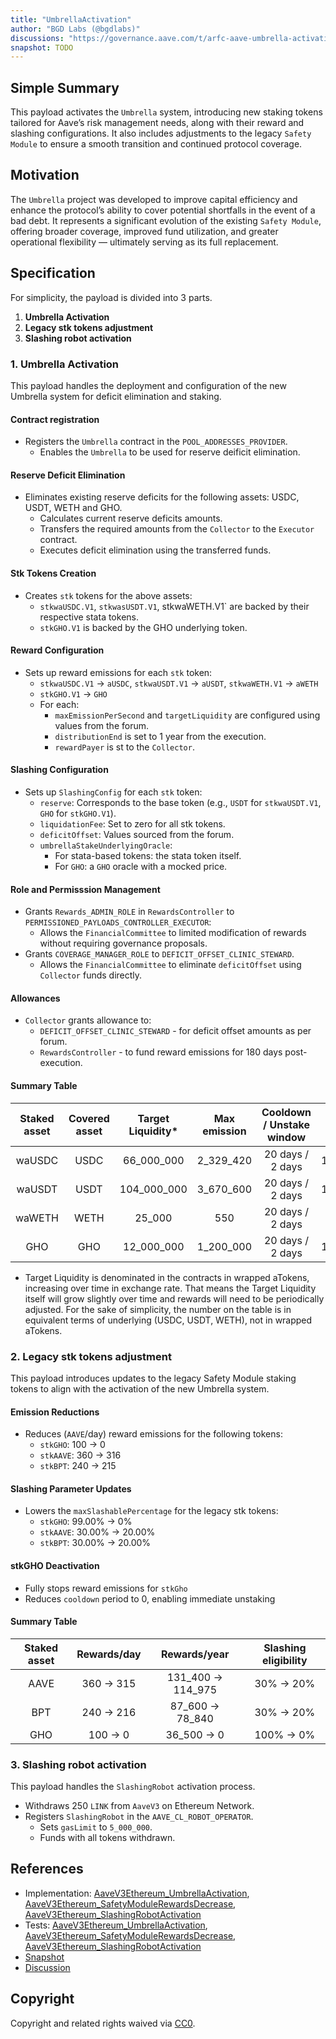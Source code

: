 ```yaml
---
title: "UmbrellaActivation"
author: "BGD Labs (@bgdlabs)"
discussions: "https://governance.aave.com/t/arfc-aave-umbrella-activation/21521"
snapshot: TODO
---
```


## Simple Summary

This payload activates the `Umbrella` system, introducing new staking tokens tailored for Aave’s risk management needs, along with their reward and slashing configurations. It also includes adjustments to the legacy `Safety Module` to ensure a smooth transition and continued protocol coverage.

## Motivation

The `Umbrella` project was developed to improve capital efficiency and enhance the protocol’s ability to cover potential shortfalls in the event of a bad debt. It represents a significant evolution of the existing `Safety Module`, offering broader coverage, improved fund utilization, and greater operational flexibility — ultimately serving as its full replacement.

## Specification

For simplicity, the payload is divided into 3 parts.

1. **Umbrella Activation**
2. **Legacy stk tokens adjustment**
3. **Slashing robot activation**

### 1. **Umbrella Activation**

This payload handles the deployment and configuration of the new Umbrella system for deficit elimination and staking.

#### Contract registration

- Registers the `Umbrella` contract in the `POOL_ADDRESSES_PROVIDER`.
  - Enables the `Umbrella` to be used for reserve deificit elimination.

#### Reserve Deficit Elimination

- Eliminates existing reserve deficits for the following assets: USDC, USDT, WETH and GHO.
  - Calculates current reserve deficits amounts.
  - Transfers the required amounts from the `Collector` to the `Executor` contract.
  - Executes deficit elimination using the transferred funds.

#### Stk Tokens Creation

- Creates `stk` tokens for the above assets:
  - `stkwaUSDC.V1`, `stkwasUSDT.V1`, stkwaWETH.V1` are backed by their respective stata tokens.
  - `stkGHO.V1` is backed by the GHO underlying token.

#### Reward Configuration

- Sets up reward emissions for each `stk` token:
  - `stkwaUSDC.V1` -> `aUSDC`, `stkwaUSDT.V1` -> `aUSDT`, `stkwaWETH.V1` -> `aWETH`
  - `stkGHO.V1` -> `GHO`
  - For each:
    - `maxEmissionPerSecond` and `targetLiquidity` are configured using values from the forum.
    - `distributionEnd` is set to 1 year from the execution.
    - `rewardPayer` is st to the `Collector`.

#### Slashing Configuration

- Sets up `SlashingConfig` for each `stk` token:
  - `reserve`: Corresponds to the base token (e.g., `USDT` for `stkwaUSDT.V1`, `GHO` for `stkGHO.V1`).
  - `liquidationFee`: Set to zero for all stk tokens.
  - `deficitOffset`: Values sourced from the forum.
  - `umbrellaStakeUnderlyingOracle`:
    - For stata-based tokens: the stata token itself.
    - For `GHO`: a `GHO` oracle with a mocked price.

#### Role and Permisssion Management

- Grants `Rewards_ADMIN_ROLE` in `RewardsController` to `PERMISSIONED_PAYLOADS_CONTROLLER_EXECUTOR`:
  - Allows the `FinancialCommittee` to limited modification of rewards without requiring governance proposals.
- Grants `COVERAGE_MANAGER_ROLE` to `DEFICIT_OFFSET_CLINIC_STEWARD`.
  - Allows the `FinancialCommittee` to eliminate `deficitOffset` using `Collector` funds directly.

#### Allowances

- `Collector` grants allowance to:
  - `DEFICIT_OFFSET_CLINIC_STEWARD` - for deficit offset amounts as per forum.
  - `RewardsController` - to fund reward emissions for 180 days post-execution.

#### Summary Table

| Staked asset | Covered asset | Target Liquidity\* | Max emission | Cooldown / Unstake window | Deficit offset |
| :----------: | :-----------: | :----------------: | :----------: | :-----------------------: | :------------: |
|    waUSDC    |     USDC      |     66_000_000     |  2_329_420   |     20 days / 2 days      |    100_000     |
|    waUSDT    |     USDT      |    104_000_000     |  3_670_600   |     20 days / 2 days      |    100_000     |
|    waWETH    |     WETH      |       25_000       |     550      |     20 days / 2 days      |       50       |
|     GHO      |      GHO      |     12_000_000     |  1_200_000   |     20 days / 2 days      |    100_000     |

- Target Liquidity is denominated in the contracts in wrapped aTokens, increasing over time in exchange rate. That means the Target Liquidity itself will grow slightly over time and rewards will need to be periodically adjusted. For the sake of simplicity, the number on the table is in equivalent terms of underlying (USDC, USDT, WETH), not in wrapped aTokens.

### 2. **Legacy stk tokens adjustment**

This payload introduces updates to the legacy Safety Module staking tokens to align with the activation of the new Umbrella system.

#### Emission Reductions

- Reduces (`AAVE`/day) reward emissions for the following tokens:
  - `stkGHO`: 100 -> 0
  - `stkAAVE`: 360 -> 316
  - `stkBPT`: 240 -> 215

#### Slashing Parameter Updates

- Lowers the `maxSlashablePercentage` for the legacy stk tokens:
  - `stkGHO`: 99.00% -> 0%
  - `stkAAVE`: 30.00% -> 20.00%
  - `stkBPT`: 30.00% -> 20.00%

#### stkGHO Deactivation

- Fully stops reward emissions for `stkGho`
- Reduces `cooldown` period to 0, enabling immediate unstaking

#### Summary Table

| Staked asset | Rewards/day |    Rewards/year    | Slashing eligibility |
| :----------: | :---------: | :----------------: | :------------------: |
|     AAVE     | 360 -> 315  | 131_400 -> 114_975 |      30% -> 20%      |
|     BPT      | 240 -> 216  |  87_600 -> 78_840  |      30% -> 20%      |
|     GHO      |  100 -> 0   |    36_500 -> 0     |      100% -> 0%      |

### 3. **Slashing robot activation**

This payload handles the `SlashingRobot` activation process.

- Withdraws 250 `LINK` from `AaveV3` on Ethereum Network.
- Registers `SlashingRobot` in the `AAVE_CL_ROBOT_OPERATOR`.
  - Sets `gasLimit` to `5_000_000`.
  - Funds with all tokens withdrawn.

## References

- Implementation: [AaveV3Ethereum_UmbrellaActivation](https://github.com/bgd-labs/aave-proposals-v3/blob/main/src/20250515_AaveV3Ethereum_UmbrellaActivation/AaveV3Ethereum_UmbrellaActivation_20250515.sol), [AaveV3Ethereum_SafetyModuleRewardsDecrease](https://github.com/bgd-labs/aave-proposals-v3/blob/main/src/20250515_AaveV3Ethereum_UmbrellaActivation/AaveV3Ethereum_SafetyModuleRewardsDecrease_2025.sol), [AaveV3Ethereum_SlashingRobotActivation](https://github.com/bgd-labs/aave-proposals-v3/blob/main/src/20250515_AaveV3Ethereum_UmbrellaActivation/AaveV3Ethereum_SlashingRobotActivation_20250515.sol)
- Tests: [AaveV3Ethereum_UmbrellaActivation](https://github.com/bgd-labs/aave-proposals-v3/blob/main/src/20250515_AaveV3Ethereum_UmbrellaActivation/AaveV3Ethereum_UmbrellaActivation_20250515.t.sol), [AaveV3Ethereum_SafetyModuleRewardsDecrease](https://github.com/bgd-labs/aave-proposals-v3/blob/main/src/20250515_AaveV3Ethereum_UmbrellaActivation/AaveV3Ethereum_SafetyModuleRewardsDecrease_2025.t.sol), [AaveV3Ethereum_SlashingRobotActivation](https://github.com/bgd-labs/aave-proposals-v3/blob/main/src/20250515_AaveV3Ethereum_UmbrellaActivation/AaveV3Ethereum_SlashingRobotActivation_20250515.t.sol)
- [Snapshot](TODO)
- [Discussion](https://governance.aave.com/t/arfc-aave-umbrella-activation/21521)

## Copyright

Copyright and related rights waived via [CC0](https://creativecommons.org/publicdomain/zero/1.0/).
